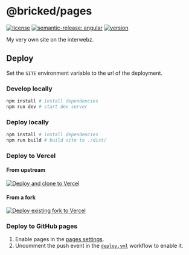 # @bricked/pages

[![license](https://custom-icon-badges.demolab.com/github/license/brckd/pages?logo=law)](LICENSE.md)
[![semantic-release: angular](https://img.shields.io/badge/semantic--release-angular-e10079?logo=semantic-release)](https://github.com/semantic-release/semantic-release)
[![version](https://img.shields.io/npm/v/@bricked/pages?color=crimson&logo=npm)](https://www.npmjs.com/package/@bricked/pages)

My very own site on the interwebz.

## Deploy

Set the `SITE` environment variable to the url of the deployment.

### Develop locally

```sh
npm install # install dependencies
npm run dev # start dev server
```

### Deploy locally

```sh
npm install # install dependencies
npm run build # build site to ./dist/
```

### Deploy to Vercel

#### From upstream

[![Deploy and clone to Vercel](https://vercel.com/button)](https://vercel.com/import/project?template=https://github.com/brckd/pages)

#### From a fork

[![Deploy existing fork to Vercel](https://vercel.com/button)](https://vercel.com/new/import?s=https://github.com/brckd/pages)

### Deploy to GitHub pages

1. Enable pages in the [pages settings](https://github.com/brckd/pages/settings/pages).
2. Uncomment the push event in the [`deploy.yml`](./.github/workflows/deploy.yml) workflow to enable
   it.
